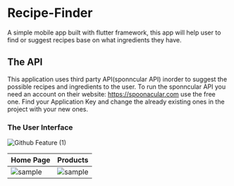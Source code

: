 # Recipe-Finder
A simple mobile app built with flutter framework, this app will help user to find or suggest recipes base on what ingredients they have.

## The API

This application uses third party API(sponncular API) inorder to suggest the possible recipes and ingredients to the user. To run the sponncular API you need an account on their website: https://spoonacular.com use the free one. Find your Application Key and change the already existing ones in the project with your new ones.

### The User Interface


![Github Feature (1)](https://user-images.githubusercontent.com/55832656/162485536-5e849597-91b0-42b1-93bb-4051d6367c0c.gif)


|                 Home Page                       |               Products            |
|-------------------------------------------------|-----------------------------------|
|![sample](https://user-images.githubusercontent.com/55832656/163665724-def20888-e780-4f91-8aa5-a5de6f2ce79a.png)|![sample](https://user-images.githubusercontent.com/55832656/163665724-def20888-e780-4f91-8aa5-a5de6f2ce79a.png)|


